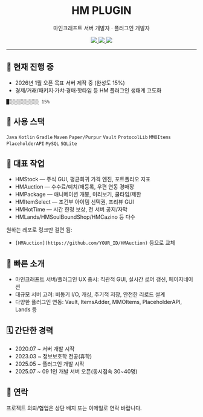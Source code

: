 <h1 align="center">HM PLUGIN</h1>
<p align="center">마인크래프트 서버 개발자 · 플러그인 개발자</p>

<div align="center">
  <a href="mailto:haemin.kim52@gmail.com">
    <img src="https://img.shields.io/badge/Gmail-d14836?style=for-the-badge&logo=Gmail&logoColor=white" />
  </a>
  <a href="https://haemin1.notion.site/27e87de6a481803cba6cefc0291f0306?v=28187de6a481808d9f16000c0b8705df">
    <img src="https://img.shields.io/badge/Notion-000000?style=for-the-badge&logo=Notion&logoColor=white" />
  </a>
  <a href="https://www.youtube.com/channel/UCAtXOzY2Jnh7RYYD1D6FVZg">
    <img src="https://img.shields.io/badge/YouTube-FF0000?style=for-the-badge&logo=YouTube&logoColor=white" />
  </a>
</div>

---

## 🚧 현재 진행 중
- 2026년 1월 오픈 목표 서버 제작 중 (완성도 15%)
- 경제/거래/패키지·가챠·경매·핫타임 등 HM 플러그인 생태계 고도화

``█░░░░░░░░░░░ 15%``

## 🧰 사용 스택
`Java` `Kotlin` `Gradle` `Maven` `Paper/Purpur` `Vault` `ProtocolLib` `MMOItems` `PlaceholderAPI` `MySQL` `SQLite`

## 🧩 대표 작업
- HMStock — 주식 GUI, 평균회귀 가격 엔진, 포트폴리오 지표
- HMAuction — 수수료/예치/재등록, 우편 연동 경매장
- HMPackage — 애니메이션 개봉, 미리보기, 쿨타임/제한
- HMItemSelect — 조건부 아이템 선택권, 프리뷰 GUI
- HMHotTime — 시간 한정 보상, 전 서버 공지/자막
- HMLands/HMSoulBoundShop/HMCazino 등 다수

원하는 레포로 링크만 걸면 됨:
- `[HMAuction](https://github.com/YOUR_ID/HMAuction)` 등으로 교체

## 📌 빠른 소개
- 마인크래프트 서버/플러그인 UX 중시: 직관적 GUI, 실시간 로어 갱신, 페이지네이션
- 대규모 서버 고려: 비동기 I/O, 캐싱, 주기적 저장, 안전한 리로드 설계
- 다양한 플러그인 연동: Vault, ItemsAdder, MMOItems, PlaceholderAPI, Lands 등

## 🗓 간단한 경력
- 2020.07 ~ 서버 개발 시작  
- 2023.03 ~ 정보보호학 전공(휴학)  
- 2025.05 ~ 플러그인 개발 시작  
- 2025.07 ~ 09 1인 개발 서버 오픈(동시접속 30~40명)

## 📮 연락
프로젝트 의뢰/협업은 상단 배지 또는 이메일로 연락 바랍니다.
